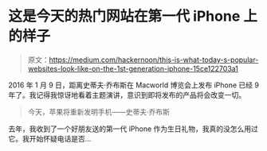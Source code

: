 # 这是今天的热门网站在第一代 iPhone 上的样子

> 原文：<https://medium.com/hackernoon/this-is-what-today-s-popular-websites-look-like-on-the-1st-generation-iphone-15ce122703a1>

2016 年 1 月 9 日，距离史蒂夫·乔布斯在 Macworld 博览会上发布 iPhone 已经 9 年了。我记得我惊讶地看着主题演讲，意识到即将发布的产品将会改变一切。

> 今天，苹果将重新发明手机——史蒂夫·乔布斯

去年，我收到了一个好朋友送的第一代 iPhone 作为生日礼物，我真的没怎么用过它。我开始怀疑电话是否…